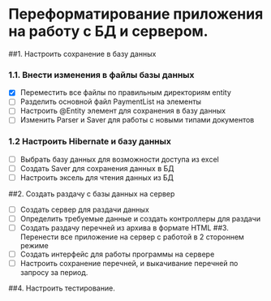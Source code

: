 # Переформатирование приложения на работу с БД и сервером.

##1. Настроить сохранение в базу данных
### 1.1. Внести изменения в файлы базы данных
- [x] Переместить все файлы по правильным директориям entity
- [ ] Разделить основной файл PaymentList на элементы
- [ ] Настроить @Entity элемент для сохранения в базу данных 
- [ ] Изменить Parser и Saver для работы с новыми типами документов
### 1.2 Настроить Hibernate и базу данных
- [ ] Выбрать базу данных для возможности доступа из excel
- [ ] Создать Saver для сохранения данных в БД
- [ ] Настроить эксель для чтения данных из БД

##2. Создать раздачу с базы данных на сервер
- [ ] Создать сервер для раздачи данных
- [ ] Определить требуемые данные и создать контроллеры для раздачи 
- [ ] Создать раздачу перечней из архива в формате HTML
##3. Перенести все приложение на сервер с работой в 2 стороннем режиме
- [ ] Создать интерфейс для работы программы на сервере
- [ ] Настроить сохранение перечней, и выкачивание перечней по запросу за период.

##4. Настроить тестирование.
